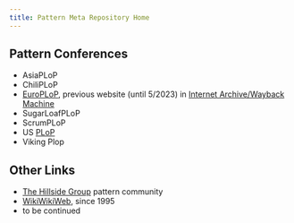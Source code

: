 ```yaml
---
title: Pattern Meta Repository Home
---
```


## Pattern Conferences 

* AsiaPLoP
* ChiliPLoP
* [EuroPLoP](https://www.europlop.net/), previous website (until 5/2023) in [Internet Archive/Wayback Machine](https://web.archive.org/web/20230627213920/https://www.europlop.net/) 
* SugarLoafPLoP
* ScrumPLoP
* US [PLoP](https://www.inhillside.net/plop/2023/)
* Viking Plop

## Other Links

* [The Hillside Group](https://hillside.net/) pattern community
* [WikiWikiWeb](https://wiki.c2.com/), since 1995 <!-- PPP: <http://c2.com/ppr/> -->
* to be continued
